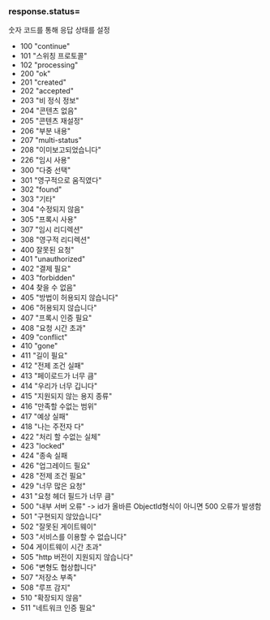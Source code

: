 
### response.status=

숫자 코드를 통해 응답 상태를 설정

- 100 "continue"
- 101 "스위칭 프로토콜"
- 102 "processing"
- 200 "ok"
- 201 "created"
- 202 "accepted"
- 203 "비 정식 정보"
- 204 "콘텐츠 없음"
- 205 "콘텐츠 재설정"
- 206 "부분 내용"
- 207 "multi-status"
- 208 "이미보고되었습니다"
- 226 "임시 사용"
- 300 "다중 선택"
- 301 "영구적으로 움직였다"
- 302 "found"
- 303 "기타"
- 304 "수정되지 않음"
- 305 "프록시 사용"
- 307 "임시 리디렉션"
- 308 "영구적 리디렉션"
- 400 잘못된 요청"
- 401 "unauthorized"
- 402 "결제 필요"
- 403 "forbidden"
- 404 찾을 수 없음"
- 405 "방법이 허용되지 않습니다"
- 406 "허용되지 않습니다"
- 407 "프록시 인증 필요"
- 408 "요청 시간 초과"
- 409 "conflict"
- 410 "gone"
- 411 "길이 필요"
- 412 "전제 조건 실패"
- 413 "페이로드가 너무 큼"
- 414 "우리가 너무 깁니다"
- 415 "지원되지 않는 용지 종류"
- 416 "만족할 수없는 범위"
- 417 "예상 실패"
- 418 "나는 주전자 다"
- 422 "처리 할 수없는 실체"
- 423 "locked"
- 424 "종속 실패
- 426 "업그레이드 필요"
- 428 "전제 조건 필요"
- 429 "너무 많은 요청"
- 431 "요청 헤더 필드가 너무 큼"
- 500 "내부 서버 오류" -> id가 올바른 ObjectId형식이 아니면 500 오류가 발생함
- 501 "구현되지 않았습니다"
- 502 "잘못된 게이트웨이"
- 503 "서비스를 이용할 수 없습니다"
- 504 게이트웨이 시간 초과"
- 505 "http 버전이 지원되지 않습니다"
- 506 "변형도 협상합니다"
- 507 "저장소 부족"
- 508 "루프 감지"
- 510 "확장되지 않음"
- 511 "네트워크 인증 필요"